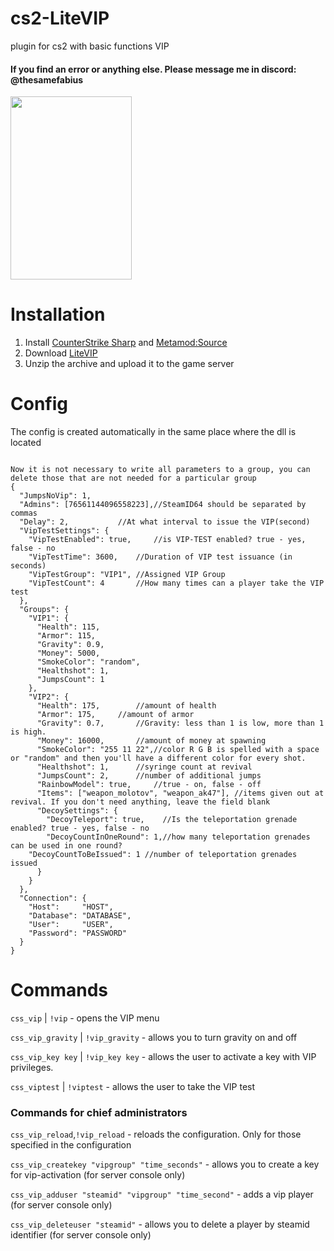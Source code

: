 # cs2-LiteVIP
plugin for cs2 with basic functions VIP

#### If you find an error or anything else. Please message me in discord: @thesamefabius

<img src="https://github.com/partiusfabaa/cs2-LiteVIP/assets/96542489/e99c9cb4-b456-4947-bd6d-d2efd7fc98b0" width="194" height="293">

# Installation
1. Install [CounterStrike Sharp](https://github.com/roflmuffin/CounterStrikeSharp) and [Metamod:Source](https://www.sourcemm.net/downloads.php/?branch=master)
3. Download [LiteVIP](https://github.com/partiusfabaa/cs2-LiteVIP/releases)
4. Unzip the archive and upload it to the game server

# Config
The config is created automatically in the same place where the dll is located
```

Now it is not necessary to write all parameters to a group, you can delete those that are not needed for a particular group
{
  "JumpsNoVip": 1,
  "Admins": [76561144096558223],//SteamID64 should be separated by commas
  "Delay": 2,			//At what interval to issue the VIP(second)
  "VipTestSettings": {
    "VipTestEnabled": true, 	//is VIP-TEST enabled? true - yes, false - no
    "VipTestTime": 3600,	//Duration of VIP test issuance (in seconds)
    "VipTestGroup": "VIP1",	//Assigned VIP Group
    "VipTestCount": 4		//How many times can a player take the VIP test
  },
  "Groups": {
    "VIP1": {
      "Health": 115,
      "Armor": 115,
      "Gravity": 0.9,
      "Money": 5000,
      "SmokeColor": "random",
      "Healthshot": 1,
      "JumpsCount": 1
    },
    "VIP2": {
      "Health": 175,		//amount of health
      "Armor": 175,		//amount of armor
      "Gravity": 0.7,		//Gravity: less than 1 is low, more than 1 is high.
      "Money": 16000,		//amount of money at spawning
      "SmokeColor": "255 11 22",//color R G B is spelled with a space or "random" and then you'll have a different color for every shot.
      "Healthshot": 1,		//syringe count at revival
      "JumpsCount": 2,		//number of additional jumps
      "RainbowModel": true, 	//true - on, false - off
      "Items": ["weapon_molotov", "weapon_ak47"], //items given out at revival. If you don't need anything, leave the field blank
      "DecoySettings": {	
        "DecoyTeleport": true,	  //Is the teleportation grenade enabled? true - yes, false - no
        "DecoyCountInOneRound": 1,//how many teleportation grenades can be used in one round?
	"DecoyCountToBeIssued": 1 //number of teleportation grenades issued
      }
    }
  },
  "Connection": {
    "Host": 	"HOST",
    "Database": "DATABASE",
    "User": 	"USER",
    "Password": "PASSWORD"
  }
}

```

# Commands

`css_vip` | `!vip` - opens the VIP menu

`css_vip_gravity` | `!vip_gravity` - allows you to turn gravity on and off

`css_vip_key key` | `!vip_key key` - allows the user to activate a key with VIP privileges.

`css_viptest` | `!viptest` - allows the user to take the VIP test

### Commands for chief administrators

`css_vip_reload`,`!vip_reload` - reloads the configuration. Only for those specified in the configuration

`css_vip_createkey "vipgroup" "time_seconds"` - allows you to create a key for vip-activation (for server console only)

`css_vip_adduser "steamid" "vipgroup" "time_second"` - adds a vip player (for server console only)

`css_vip_deleteuser "steamid"` - allows you to delete a player by steamid identifier (for server console only)

